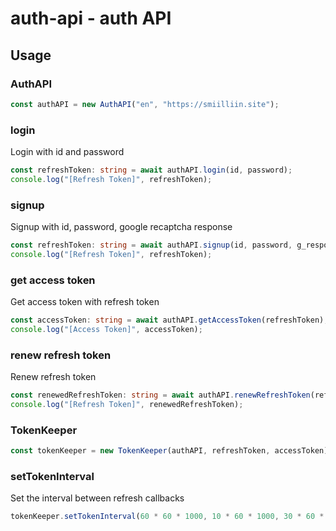 # auth-api - auth API

## Usage

### AuthAPI

```typescript
const authAPI = new AuthAPI("en", "https://smiilliin.site");
```

### login

Login with id and password

```typescript
const refreshToken: string = await authAPI.login(id, password);
console.log("[Refresh Token]", refreshToken);
```

### signup

Signup with id, password, google recaptcha response

```typescript
const refreshToken: string = await authAPI.signup(id, password, g_response);
console.log("[Refresh Token]", refreshToken);
```

### get access token

Get access token with refresh token

```typescript
const accessToken: string = await authAPI.getAccessToken(refreshToken);
console.log("[Access Token]", accessToken);
```

### renew refresh token

Renew refresh token

```typescript
const renewedRefreshToken: string = await authAPI.renewRefreshToken(refreshToken);
console.log("[Refresh Token]", renewedRefreshToken);
```

### TokenKeeper

```typescript
const tokenKeeper = new TokenKeeper(authAPI, refreshToken, accessToken);
```

### setTokenInterval

Set the interval between refresh callbacks

```typescript
tokenKeeper.setTokenInterval(60 * 60 * 1000, 10 * 60 * 1000, 30 * 60 * 1000, 5 * 60 * 1000);
```
